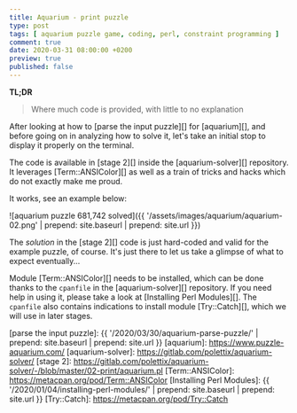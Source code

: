 ```yaml
---
title: Aquarium - print puzzle
type: post
tags: [ aquarium puzzle game, coding, perl, constraint programming ]
comment: true
date: 2020-03-31 08:00:00 +0200
preview: true
published: false
---
```


**TL;DR**

> Where much code is provided, with little to no explanation

After looking at how to [parse the input puzzle][] for [aquarium][], and
before going on in analyzing how to solve it, let's take an initial stop to
display it properly on the terminal.

The code is available in [stage 2][] inside the [aquarium-solver][]
repository. It leverages [Term::ANSIColor][] as well as a train of tricks
and hacks which do not exactly make me proud.

It works, see an example below:

![aquarium puzzle 681,742 solved]({{ '/assets/images/aquarium/aquarium-02.png' | prepend: site.baseurl | prepend: site.url }})

The *solution* in the [stage 2][] code is just hard-coded and valid for the
example puzzle, of course. It's just there to let us take a glimpse of what
to expect eventually...

Module [Term::ANSIColor][] needs to be installed, which can be done thanks
to the `cpanfile` in the [aquarium-solver][] repository. If you need help in
using it, please take a look at [Installing Perl Modules][]. The `cpanfile`
also contains indications to install module [Try::Catch][], which we will
use in later stages.

[parse the input puzzle]: {{ '/2020/03/30/aquarium-parse-puzzle/' | prepend: site.baseurl | prepend: site.url }}
[aquarium]: https://www.puzzle-aquarium.com/
[aquarium-solver]: https://gitlab.com/polettix/aquarium-solver/
[stage 2]: https://gitlab.com/polettix/aquarium-solver/-/blob/master/02-print/aquarium.pl
[Term::ANSIColor]: https://metacpan.org/pod/Term::ANSIColor
[Installing Perl Modules]: {{ '/2020/01/04/installing-perl-modules/' | prepend: site.baseurl | prepend: site.url }}
[Try::Catch]: https://metacpan.org/pod/Try::Catch
